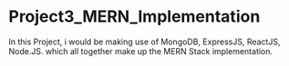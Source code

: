 # Project3_MERN_Implementation
In this Project, i would be making use of MongoDB, ExpressJS, ReactJS, Node.JS. which all together make up the MERN Stack implementation.
